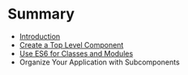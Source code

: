# Summary

* [Introduction](README.md)
* [Create a Top Level Component](02_create_a_top_level_component.md)
* [Use ES6 for Classes and Modules](chapter1.md)
* Organize Your Application with Subcomponents

